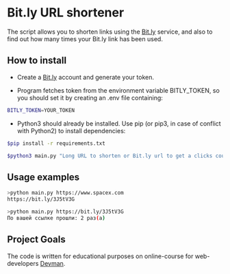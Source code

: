 # Bit.ly URL shortener

The script allows you to shorten links using the [Bit.ly](https://bitly.com) service, and also to find out how many times your Bit.ly link has been used.

## How to install

- Create a [Bit.ly](https://bitly.com) account and generate your token.

- Program fetches token from the environment variable BITLY_TOKEN, so you should set it by creating an .env file containing:
```bash
BITLY_TOKEN=YOUR_TOKEN
```
- Python3 should already be installed. Use pip (or pip3, in case of conflict with Python2) to install dependencies:

```bash
$pip install -r requirements.txt
```

```bash
$python3 main.py "Long URL to shorten or Bit.ly url to get a clicks count"
```

## Usage examples

```bash
>python main.py https://www.spacex.com
https://bit.ly/3J5tV3G

>python main.py https://bit.ly/3J5tV3G
По вашей ссылке прошли: 2 раз(а)
```

## Project Goals

The code is written for educational purposes on online-course for web-developers [Devman](https://dvmn.org).
